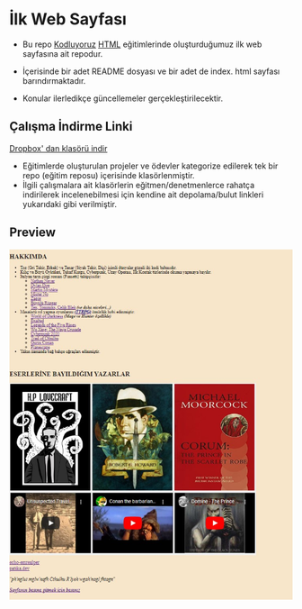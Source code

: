 # İlk Web Sayfası

 * Bu repo [Kodluyoruz](https://www.kodluyoruz.org) [HTML](https://app.patika.dev/courses/html) eğitimlerinde oluşturduğumuz ilk web sayfasına ait repodur.

 * İçerisinde bir adet README dosyası ve bir adet de index. html sayfası barındırmaktadır.

 * Konular ilerledikçe güncellemeler gerçekleştirilecektir.

## Çalışma İndirme Linki

[Dropbox' dan klasörü indir](https://www.dropbox.com/sh/zjv9dk0wmf55a9y/AABSrd8d-Yy67OGPl2VgpnUaa?dl=0)

* Eğitimlerde oluşturulan projeler ve ödevler kategorize edilerek tek bir repo (eğitim reposu) içerisinde klasörlenmiştir.
* İlgili çalışmalara ait klasörlerin eğitmen/denetmenlerce rahatça indirilerek incelenebilmesi için kendine ait depolama/bulut linkleri yukarıdaki gibi verilmiştir.

## Preview

![echo-emrealper](media/pre-up-hw02.jpg)
